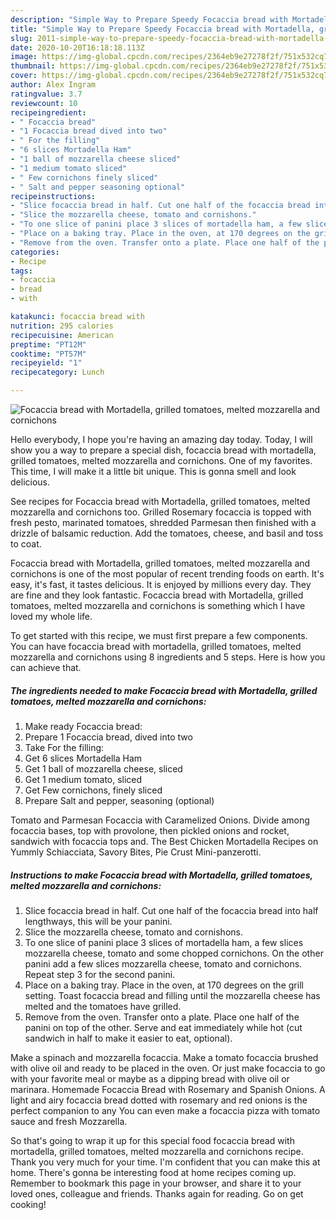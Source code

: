 ```yaml
---
description: "Simple Way to Prepare Speedy Focaccia bread with Mortadella, grilled tomatoes, melted mozzarella and cornichons"
title: "Simple Way to Prepare Speedy Focaccia bread with Mortadella, grilled tomatoes, melted mozzarella and cornichons"
slug: 2011-simple-way-to-prepare-speedy-focaccia-bread-with-mortadella-grilled-tomatoes-melted-mozzarella-and-cornichons
date: 2020-10-20T16:18:18.113Z
image: https://img-global.cpcdn.com/recipes/2364eb9e27278f2f/751x532cq70/focaccia-bread-with-mortadella-grilled-tomatoes-melted-mozzarella-and-cornichons-recipe-main-photo.jpg
thumbnail: https://img-global.cpcdn.com/recipes/2364eb9e27278f2f/751x532cq70/focaccia-bread-with-mortadella-grilled-tomatoes-melted-mozzarella-and-cornichons-recipe-main-photo.jpg
cover: https://img-global.cpcdn.com/recipes/2364eb9e27278f2f/751x532cq70/focaccia-bread-with-mortadella-grilled-tomatoes-melted-mozzarella-and-cornichons-recipe-main-photo.jpg
author: Alex Ingram
ratingvalue: 3.7
reviewcount: 10
recipeingredient:
- " Focaccia bread"
- "1 Focaccia bread dived into two"
- " For the filling"
- "6 slices Mortadella Ham"
- "1 ball of mozzarella cheese sliced"
- "1 medium tomato sliced"
- " Few cornichons finely sliced"
- " Salt and pepper seasoning optional"
recipeinstructions:
- "Slice focaccia bread in half. Cut one half of the focaccia bread into half lengthways, this will be your panini."
- "Slice the mozzarella cheese, tomato and cornishons."
- "To one slice of panini place 3 slices of mortadella ham, a few slices mozzarella cheese, tomato and some chopped cornichons. On the other panini add a few slices mozzarella cheese, tomato and cornichons. Repeat step 3 for the second panini."
- "Place on a baking tray. Place in the oven, at 170 degrees on the grill setting. Toast focaccia bread and filling until the mozzarella cheese has melted and the tomatoes have grilled."
- "Remove from the oven. Transfer onto a plate. Place one half of the panini on top of the other. Serve and eat immediately while hot (cut sandwich in half to make it easier to eat, optional)."
categories:
- Recipe
tags:
- focaccia
- bread
- with

katakunci: focaccia bread with 
nutrition: 295 calories
recipecuisine: American
preptime: "PT12M"
cooktime: "PT57M"
recipeyield: "1"
recipecategory: Lunch

---
```



![Focaccia bread with Mortadella, grilled tomatoes, melted mozzarella and cornichons](https://img-global.cpcdn.com/recipes/2364eb9e27278f2f/751x532cq70/focaccia-bread-with-mortadella-grilled-tomatoes-melted-mozzarella-and-cornichons-recipe-main-photo.jpg)

Hello everybody, I hope you're having an amazing day today. Today, I will show you a way to prepare a special dish, focaccia bread with mortadella, grilled tomatoes, melted mozzarella and cornichons. One of my favorites. This time, I will make it a little bit unique. This is gonna smell and look delicious.

See recipes for Focaccia bread with Mortadella, grilled tomatoes, melted mozzarella and cornichons too. Grilled Rosemary focaccia is topped with fresh pesto, marinated tomatoes, shredded Parmesan then finished with a drizzle of balsamic reduction. Add the tomatoes, cheese, and basil and toss to coat.

Focaccia bread with Mortadella, grilled tomatoes, melted mozzarella and cornichons is one of the most popular of recent trending foods on earth. It's easy, it's fast, it tastes delicious. It is enjoyed by millions every day. They are fine and they look fantastic. Focaccia bread with Mortadella, grilled tomatoes, melted mozzarella and cornichons is something which I have loved my whole life.


To get started with this recipe, we must first prepare a few components. You can have focaccia bread with mortadella, grilled tomatoes, melted mozzarella and cornichons using 8 ingredients and 5 steps. Here is how you can achieve that.

<!--inarticleads1-->

##### The ingredients needed to make Focaccia bread with Mortadella, grilled tomatoes, melted mozzarella and cornichons:

1. Make ready  Focaccia bread:
1. Prepare 1 Focaccia bread, dived into two
1. Take  For the filling:
1. Get 6 slices Mortadella Ham
1. Get 1 ball of mozzarella cheese, sliced
1. Get 1 medium tomato, sliced
1. Get  Few cornichons, finely sliced
1. Prepare  Salt and pepper, seasoning (optional)


Tomato and Parmesan Focaccia with Caramelized Onions. Divide among focaccia bases, top with provolone, then pickled onions and rocket, sandwich with focaccia tops and. The Best Chicken Mortadella Recipes on Yummly Schiacciata, Savory Bites, Pie Crust Mini-panzerotti. 

<!--inarticleads2-->

##### Instructions to make Focaccia bread with Mortadella, grilled tomatoes, melted mozzarella and cornichons:

1. Slice focaccia bread in half. Cut one half of the focaccia bread into half lengthways, this will be your panini.
1. Slice the mozzarella cheese, tomato and cornishons.
1. To one slice of panini place 3 slices of mortadella ham, a few slices mozzarella cheese, tomato and some chopped cornichons. On the other panini add a few slices mozzarella cheese, tomato and cornichons. Repeat step 3 for the second panini.
1. Place on a baking tray. Place in the oven, at 170 degrees on the grill setting. Toast focaccia bread and filling until the mozzarella cheese has melted and the tomatoes have grilled.
1. Remove from the oven. Transfer onto a plate. Place one half of the panini on top of the other. Serve and eat immediately while hot (cut sandwich in half to make it easier to eat, optional).


Make a spinach and mozzarella focaccia. Make a tomato focaccia brushed with olive oil and ready to be placed in the oven. Or just make focaccia to go with your favorite meal or maybe as a dipping bread with olive oil or marinara. Homemade Focaccia Bread with Rosemary and Spanish Onions. A light and airy focaccia bread dotted with rosemary and red onions is the perfect companion to any You can even make a focaccia pizza with tomato sauce and fresh Mozzarella. 

So that's going to wrap it up for this special food focaccia bread with mortadella, grilled tomatoes, melted mozzarella and cornichons recipe. Thank you very much for your time. I'm confident that you can make this at home. There's gonna be interesting food at home recipes coming up. Remember to bookmark this page in your browser, and share it to your loved ones, colleague and friends. Thanks again for reading. Go on get cooking!
